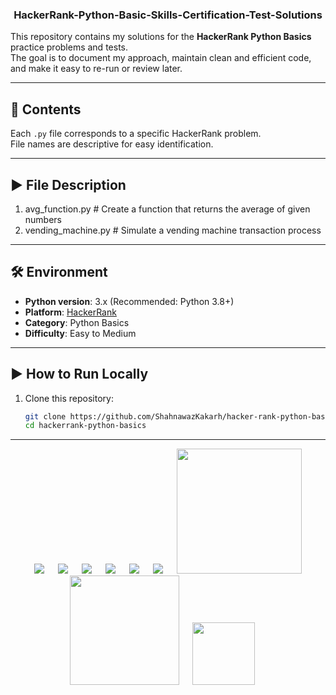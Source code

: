 <div align="center">
  
  ### HackerRank-Python-Basic-Skills-Certification-Test-Solutions
</div>

This repository contains my solutions for the **HackerRank Python Basics** practice problems and tests.  
The goal is to document my approach, maintain clean and efficient code, and make it easy to re-run or review later.

---

## 📌 Contents
Each `.py` file corresponds to a specific HackerRank problem.  
File names are descriptive for easy identification.


---

## ▶ File Description
1. avg_function.py # Create a function that returns the average of given numbers
2. vending_machine.py # Simulate a vending machine transaction process

---

## 🛠 Environment
- **Python version**: 3.x (Recommended: Python 3.8+)
- **Platform**: [HackerRank](https://www.hackerrank.com/)
- **Category**: Python Basics
- **Difficulty**: Easy to Medium

---

## ▶ How to Run Locally
1. Clone this repository:
   ```bash
   git clone https://github.com/ShahnawazKakarh/hacker-rank-python-basics
   cd hackerrank-python-basics

---

<p align="center">
&emsp;
  <img src="https://img.shields.io/github/languages/code-size/ShahnawazKakarh/hacker-rank-python-basics?style=for-the-badge">
  &emsp;
  <img src="https://img.shields.io/github/repo-size/ShahnawazKakarh/hacker-rank-python-basics?color=purple&style=for-the-badge">
  &emsp;
  <img src="https://img.shields.io/github/languages/count/ShahnawazKakarh/hacker-rank-python-basics?color=green&style=for-the-badge">
  &emsp;
  <img src="https://img.shields.io/github/languages/top/ShahnawazKakarh/hacker-rank-python-basics?color=orange&style=for-the-badge">
  &emsp;
  <img src="https://img.shields.io/github/commit-activity/m/ShahnawazKakarh/hacker-rank-python-basics?color=lime&style=for-the-badge">
  &emsp;
  <img src="https://img.shields.io/github/last-commit/ShahnawazKakarh/hacker-rank-python-basics?color=darkgreen&style=for-the-badge">
  &emsp;
  <img src="https://tokei.rs/b1/github/ShahnawazKakarh/hacker-rank-python-basics?category=code" width="200">
  &emsp;
  <img src="https://tokei.rs/b1/github/ShahnawazKakarh/hacker-rank-python-basics?category=lines" width="175">
  &emsp;
  <img src="https://tokei.rs/b1/github/ShahnawazKakarh/hacker-rank-python-basics?category=files" width="100">
  &emsp;
  </p>
